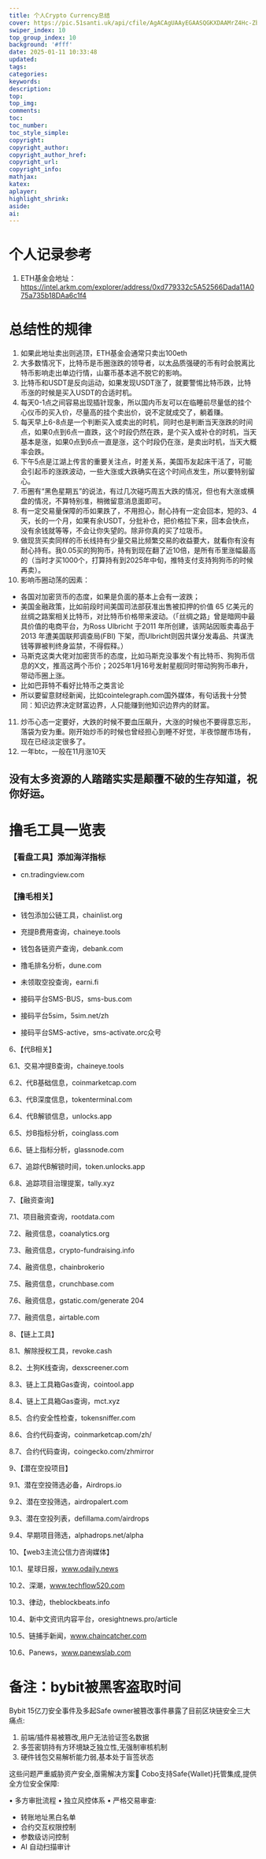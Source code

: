 ```yaml
---
title: 个人Crypto Currency总结
cover: https://pic.51santi.uk/api/cfile/AgACAgUAAyEGAASQGKXDAAMrZ4Hc-ZbND-XQgdyP6zl1TfMvPlAAApHBMRuoCxFU7vyXR2DdE5EBAAMCAAN5AAM2BA
swiper_index: 10
top_group_index: 10
background: '#fff'
date: 2025-01-11 10:33:48
updated:
tags:
categories:
keywords:
description:
top:
top_img:
comments:
toc:
toc_number:
toc_style_simple:
copyright:
copyright_author:
copyright_author_href:
copyright_url:
copyright_info:
mathjax:
katex:
aplayer:
highlight_shrink:
aside:
ai:
---
```

# 个人记录参考
1. ETH基金会地址：https://intel.arkm.com/explorer/address/0xd779332c5A52566Dada11A075a735b18DAa6c1f4

# 总结性的规律
1. 如果此地址卖出则逃顶，ETH基金会通常只卖出100eth
2. 大多数情况下，比特币是币圈涨跌的领导者，以太品质强硬的币有时会脱离比特币影响走出单边行情，山寨币基本逃不脱它的影响。
3. 比特币和USDT是反向运动，如果发现USDT涨了，就要警惕比特币跌，比特币涨的时候是买入USDT的合适时机。
4. 每天0-1点之间容易出现插针现象，所以国内币友可以在临睡前尽量低的挂个心仪币的买入价，尽量高的挂个卖出价，说不定就成交了，躺着赚。
5. 每天早上6-8点是一个判断买入或卖出的时机，同时也是判断当天涨跌的时间点，如果0点到6点一直跌，这个时段仍然在跌，是个买入或补仓的时机，当天基本是涨，如果0点到6点一直是涨，这个时段仍在涨，是卖出时机，当天大概率会跌。
6. 下午5点是江湖上传言的重要关注点，时差关系，美国币友起床干活了，可能会引起币的涨跌波动，一些大涨或大跌确实在这个时间点发生，所以要特别留心。
7. 币圈有“黑色星期五”的说法，有过几次碰巧周五大跌的情况，但也有大涨或横盘的情况，不算特别准，稍微留意消息面即可。
8. 有一定交易量保障的币如果跌了，不用担心，耐心持有一定会回本，短的3、4天，长的一个月，如果有余USDT，分批补仓，把价格拉下来，回本会快点，没有余钱就等等，不会让你失望的。除非你真的买了垃圾币。
9. 做现货买卖同样的币长线持有少量交易比频繁交易的收益要大，就看你有没有耐心持有。我0.05买的狗狗币，持有到现在翻了近10倍，是所有币里涨幅最高的（当时才买1000个，打算持有到2025年中旬，推特支付支持狗狗币的时候再卖）。
10. 影响币圈动荡的因素：
  - 各国对加密货币的态度，如果是负面的基本上会有一波跌；
  - 美国金融政策，比如前段时间美国司法部获准出售被扣押的价值 65 亿美元的丝绸之路案相关比特币，对比特币价格带来波动。（「丝绸之路」曾是暗网中最具价值的电商平台，为Ross Ulbricht 于2011 年所创建，该网站因贩卖毒品于2013 年遭美国联邦调查局(FBI) 下架，而Ulbricht则因共谋分发毒品、共谋洗钱等罪被判终身监禁，不得假释。）
  - 马斯克这类大佬对加密货币的态度，比如马斯克没事发个有比特币、狗狗币信息的X文，推高这两个币价；2025年1月16号发射星舰同时带动狗狗币串升，带动币圈上涨。
  - 比如巴菲特不看好比特币之类言论
  - 所以要留意财经新闻，比如cointelegraph.com国外媒体，有句话我十分赞同：知识边界决定财富边界，人只能赚到他知识边界内的财富。
11. 炒币心态一定要好，大跌的时候不要血压飙升，大涨的时候也不要得意忘形，落袋为安为重。刚开始炒币的时候也曾经担心到睡不好觉，半夜惊醒市场有，现在已经淡定很多了。
12. 一年btc，一般在11月涨10天
## 没有太多资源的人踏踏实实是颠覆不破的生存知道，祝你好运。

# 撸毛工具一览表
###  【看盘工具】添加海洋指标
 - cn.tradingview.com 

### 【撸毛相关】

 - 钱包添加公链工具，chainlist.org

 - 充提B费用查询，chaineye.tools

 - 钱包各链资产查询，debank.com

 - 撸毛排名分析，dune.com

 - 未领取空投查询，earni.fi

 - 接码平台SMS-BUS，sms-bus.com

 - 接码平台5sim，5sim.net/zh

 - 接码平台SMS-active，sms-activate.orc众号

6、【代B相关】

6.1、交易冲提B查询，chaineye.tools

6.2、代B基础信息，coinmarketcap.com

6.3、代B深度信息，tokenterminal.com

6.4、代B解锁信息，unlocks.app

6.5、炒B指标分析，coinglass.com

6.6、链上指标分析，glassnode.com

6.7、追踪代B解锁时间，token.unlocks.app

6.8、追踪项目治理提案，tally.xyz

7、【融资查询】

7.1、项目融资查询，rootdata.com

7.2、融资信息，coanalytics.org

7.3、融资信息，crypto-fundraising.info

7.4、融资信息，chainbrokerio

7.5、融资信息，crunchbase.com

7.6、融资信息，gstatic.com/generate 204

7.7、融资信息，airtable.com

8、【链上工具】

8.1、解除授权工具，revoke.cash

8.2、土狗K线查询，dexscreener.com

8.3、链上工具箱Gas查询，cointool.app

8.4、链上工具箱Gas查询，mct.xyz

8.5、合约安全性检查，tokensniffer.com

8.6、合约代码查询，coinmarketcap.com/zh/

8.7、合约代码查询，coingecko.com/zhmirror

9、【潜在空投项目】

9.1、潜在空投筛选必备，Airdrops.io

9.2、潜在空投筛选，airdropalert.com

9.3、潜在空投列表，defillama.com/airdrops

9.4、早期项目筛选，alphadrops.net/alpha

10、【web3主流公信力咨询媒体】

10.1、星球日报，www.odaily.news

10.2、深潮，www.techflow520.com

10.3、律动，theblockbeats.info

10.4、新中文资讯内容平台，oresightnews.pro/article

10.5、链捕手新闻，www.chaincatcher.com

10.6、Panews，www.panewslab.com

# 备注：bybit被黑客盗取时间
Bybit 15亿刀安全事件及多起Safe owner被篡改事件暴露了目前区块链安全三大痛点:

1. 前端/插件易被篡改,用户无法验证签名数据
2. 多签密钥持有方环境缺乏独立性,无强制审核机制
3. 硬件钱包交易解析能力弱,基本处于盲签状态

这些问题严重威胁资产安全,亟需解决方案🔐 Cobo支持Safe{Wallet}托管集成,提供全方位安全保障:

• 多方审批流程
• 独立风控体系
• 严格交易审查:
  - 转账地址黑白名单
  - 合约交互权限控制
  - 参数级访问控制
  - AI 自动扫描审计
  
<div class="video-container">
[up主专用，视频内嵌代码贴在这]
</div>

<style>
.video-container {
    position: relative;
    width: 100%;
    padding-top: 56.25%; /* 16:9 aspect ratio (height/width = 9/16 * 100%) */
}

.video-container iframe {
    position: absolute;
    top: 0;
    left: 0;
    width: 100%;
    height: 100%;
}
</style>

